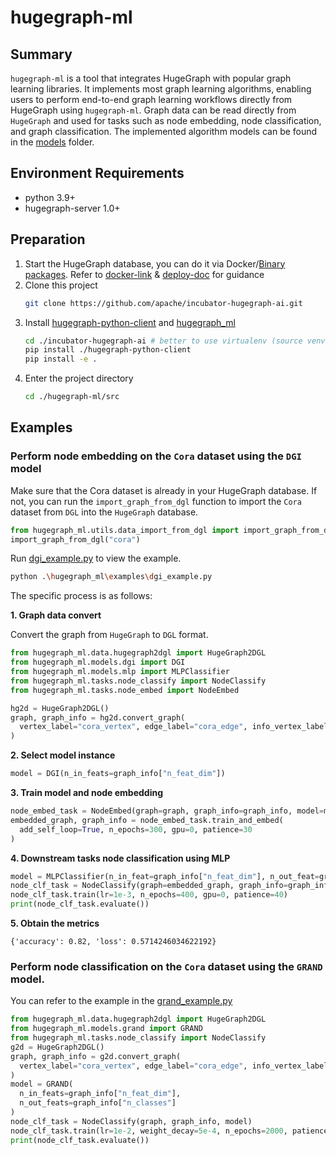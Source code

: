  # hugegraph-ml

## Summary

`hugegraph-ml` is a tool that integrates HugeGraph with popular graph learning libraries. 
It implements most graph learning algorithms, enabling users to perform end-to-end graph learning workflows directly from HugeGraph using `hugegraph-ml`. 
Graph data can be read directly from `HugeGraph` and used for tasks such as node embedding, node classification, and graph classification. 
The implemented algorithm models can be found in the [models](./src/hugegraph_ml/models) folder.


## Environment Requirements

- python 3.9+ 
- hugegraph-server 1.0+

## Preparation

1. Start the HugeGraph database, you can do it via Docker/[Binary packages](https://hugegraph.apache.org/docs/download/download/). 
Refer to [docker-link](https://hub.docker.com/r/hugegraph/hugegraph) & [deploy-doc](https://hugegraph.apache.org/docs/quickstart/hugegraph-server/#31-use-docker-container-convenient-for-testdev) for guidance
2. Clone this project
    ```bash
    git clone https://github.com/apache/incubator-hugegraph-ai.git
    ```
3. Install [hugegraph-python-client](../hugegraph-python-client) and [hugegraph_ml](../hugegraph-ml)
    ```bash
    cd ./incubator-hugegraph-ai # better to use virtualenv (source venv/bin/activate) 
    pip install ./hugegraph-python-client
    pip install -e .
    ```
4. Enter the project directory
    ```bash
    cd ./hugegraph-ml/src
    ```

## Examples

### Perform node embedding on the `Cora` dataset using the `DGI` model

Make sure that the Cora dataset is already in your HugeGraph database. 
If not, you can run the `import_graph_from_dgl` function to import the `Cora` dataset from `DGL` into
the `HugeGraph` database.
```python
from hugegraph_ml.utils.data_import_from_dgl import import_graph_from_dgl
import_graph_from_dgl("cora")
```

Run [dgi_example.py](./src/hugegraph_ml/examples/dgi_example.py) to view the example.
```bash
python .\hugegraph_ml\examples\dgi_example.py
```

The specific process is as follows:

**1. Graph data convert**

Convert the graph from `HugeGraph` to `DGL` format.
```python
from hugegraph_ml.data.hugegraph2dgl import HugeGraph2DGL
from hugegraph_ml.models.dgi import DGI
from hugegraph_ml.models.mlp import MLPClassifier
from hugegraph_ml.tasks.node_classify import NodeClassify
from hugegraph_ml.tasks.node_embed import NodeEmbed

hg2d = HugeGraph2DGL()
graph, graph_info = hg2d.convert_graph(
  vertex_label="cora_vertex", edge_label="cora_edge", info_vertex_label="cora_info_vertex"
)
```

**2. Select model instance**

```python
model = DGI(n_in_feats=graph_info["n_feat_dim"])
```

**3. Train model and node embedding**

```python
node_embed_task = NodeEmbed(graph=graph, graph_info=graph_info, model=model)
embedded_graph, graph_info = node_embed_task.train_and_embed(
  add_self_loop=True, n_epochs=300, gpu=0, patience=30
)
```

**4. Downstream tasks node classification using MLP**

```python
model = MLPClassifier(n_in_feat=graph_info["n_feat_dim"], n_out_feat=graph_info["n_classes"])
node_clf_task = NodeClassify(graph=embedded_graph, graph_info=graph_info, model=model)
node_clf_task.train(lr=1e-3, n_epochs=400, gpu=0, patience=40)
print(node_clf_task.evaluate())
```

**5. Obtain the metrics**

```text
{'accuracy': 0.82, 'loss': 0.5714246034622192}
```

### Perform node classification on the `Cora` dataset using the `GRAND` model.

You can refer to the example in the [grand_example.py](./src/hugegraph_ml/examples/grand_example.py)

```python
from hugegraph_ml.data.hugegraph2dgl import HugeGraph2DGL
from hugegraph_ml.models.grand import GRAND
from hugegraph_ml.tasks.node_classify import NodeClassify
g2d = HugeGraph2DGL()
graph, graph_info = g2d.convert_graph(
  vertex_label="cora_vertex", edge_label="cora_edge", info_vertex_label="cora_info_vertex"
)
model = GRAND(
  n_in_feats=graph_info["n_feat_dim"],
  n_out_feats=graph_info["n_classes"]
)
node_clf_task = NodeClassify(graph, graph_info, model)
node_clf_task.train(lr=1e-2, weight_decay=5e-4, n_epochs=2000, patience=100, gpu=0)
print(node_clf_task.evaluate())
```